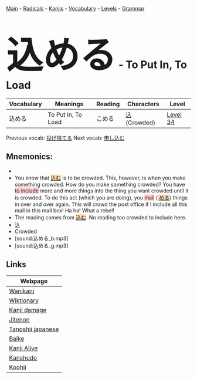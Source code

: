 <style> bigfont {font-size: 100px}</style>
[Main](../README.md) -
[Radicals](../radicals.md) -
[Kanjis](../kanjis.md) -
[Vocabulary](../vocabulary.md) -
[Levels](../levels.md) -
[Grammar](../grammar.md)
# <bigfont> 込める</bigfont> - To Put In, To Load 

| Vocabulary | Meanings | Reading | Characters | Level |
| --- | --- | --- | --- | --- |
| 込める | To Put In, To Load | こめる |  [込](../kanjis/込.md) (Crowded) | [Level 34](../levels/wk_level34.md) |

Previous vocab: [投げ捨てる](投げ捨てる.md) Next vocab: [申し込む](申し込む.md) 

## Mnemonics:

* 
* You know that <span style="background-color:#fed8b1"> [込む](https://jisho.org/search/込む)</span> is to be crowded. This, however, is when you make something crowded. How do you make something crowded? You have <span style="background-color:#ffcccb"> to include</span> more and more things into the thing you want crowded until it is crowded. To do this act (which you are doing), you <span style="background-color:#ffcccb"> mail</span> (<span style="background-color:#fed8b1"> [める](https://jisho.org/search/める)</span>) things in over and over again. This will crowd the post office if I include all this mail in this mail box! Ha ha! What a rebel!
* The reading comes from <span style="background-color:#fed8b1"> [込む](https://jisho.org/search/込む)</span>. No reading too crowded to include here.
* 込
* Crowded
* [sound:込める_b.mp3]
* [sound:込める_g.mp3]


## Links 

| Webpage |
| --- |
| [Wanikani          ](https://www.wanikani.com/kanji/込める) |
| [Wiktionary        ](https://en.wiktionary.org/wiki/込める) |
| [Kanji damage      ](http://www.kanjidamage.com/kanji/search?utf8=✓&q=込める) |
| [Jitenon           ](https://jitenon.com/kanji/込める) |
| [Tanoshii japanese ](https://www.tanoshiijapanese.com/dictionary/kanji.cfm?k=込める) |
| [Baike             ](https://baike.baidu.com/item/込める) |
| [Kanji Alive       ](https://app.kanjialive.com/込める) |
| [Kanshudo          ](https://www.kanshudo.com/searchmn?q=込める) |
| [Koohii            ](https://kanji.koohii.com/study/kanji/込める) |
